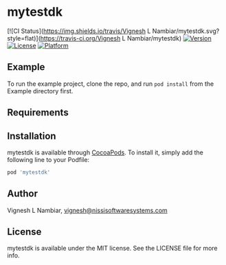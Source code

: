 # mytestdk

[![CI Status](https://img.shields.io/travis/Vignesh L Nambiar/mytestdk.svg?style=flat)](https://travis-ci.org/Vignesh L Nambiar/mytestdk)
[![Version](https://img.shields.io/cocoapods/v/mytestdk.svg?style=flat)](https://cocoapods.org/pods/mytestdk)
[![License](https://img.shields.io/cocoapods/l/mytestdk.svg?style=flat)](https://cocoapods.org/pods/mytestdk)
[![Platform](https://img.shields.io/cocoapods/p/mytestdk.svg?style=flat)](https://cocoapods.org/pods/mytestdk)

## Example

To run the example project, clone the repo, and run `pod install` from the Example directory first.

## Requirements

## Installation

mytestdk is available through [CocoaPods](https://cocoapods.org). To install
it, simply add the following line to your Podfile:

```ruby
pod 'mytestdk'
```

## Author

Vignesh L Nambiar, vignesh@nissisoftwaresystems.com

## License

mytestdk is available under the MIT license. See the LICENSE file for more info.
